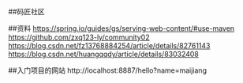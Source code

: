 ##码匠社区

##资料
https://spring.io/guides/gs/serving-web-content/#use-maven
https://github.com/zxq123-ly/community02
https://blog.csdn.net/fz13768884254/article/details/82761143
https://blog.csdn.net/huangqqdy/article/details/83032408

##入门项目的网站
http://localhost:8887/hello?name=maijiang





